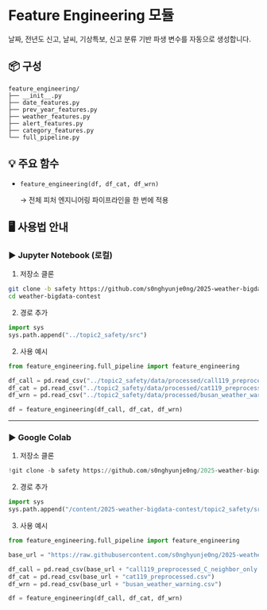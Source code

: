 # Feature Engineering 모듈

날짜, 전년도 신고, 날씨, 기상특보, 신고 분류 기반 파생 변수를 자동으로 생성합니다.

## 📦 구성

```
feature_engineering/
├── __init__.py
├── date_features.py
├── prev_year_features.py
├── weather_features.py
├── alert_features.py
├── category_features.py
└── full_pipeline.py
```

## 💡 주요 함수

- `feature_engineering(df, df_cat, df_wrn)`

  → 전체 피처 엔지니어링 파이프라인을 한 번에 적용

## 🖥️ 사용법 안내

### ▶️ Jupyter Notebook (로컬)

1. 저장소 클론

```bash
git clone -b safety https://github.com/s0nghyunje0ng/2025-weather-bigdata-contest.git
cd weather-bigdata-contest
```

2. 경로 추가

```python
import sys
sys.path.append("../topic2_safety/src")
```

2. 사용 예시

```python
from feature_engineering.full_pipeline import feature_engineering

df_call = pd.read_csv("../topic2_safety/data/processed/call119_preprocessed_C_neighbor_only.csv")
df_cat = pd.read_csv("../topic2_safety/data/processed/cat119_preprocessed.csv")
df_wrn = pd.read_csv("../topic2_safety/data/processed/busan_weather_warning.csv")

df = feature_engineering(df_call, df_cat, df_wrn)
```

---

### ▶️ Google Colab

1. 저장소 클론

```python
!git clone -b safety https://github.com/s0nghyunje0ng/2025-weather-bigdata-contest.git
```

2. 경로 추가

```python
import sys
sys.path.append("/content/2025-weather-bigdata-contest/topic2_safety/src")
```

3. 사용 예시

```python
from feature_engineering.full_pipeline import feature_engineering

base_url = "https://raw.githubusercontent.com/s0nghyunje0ng/2025-weather-bigdata-contest/safety/topic2_safety/data/processed/"

df_call = pd.read_csv(base_url + "call119_preprocessed_C_neighbor_only.csv")
df_cat = pd.read_csv(base_url + "cat119_preprocessed.csv")
df_wrn = pd.read_csv(base_url + "busan_weather_warning.csv")

df = feature_engineering(df_call, df_cat, df_wrn)
```
